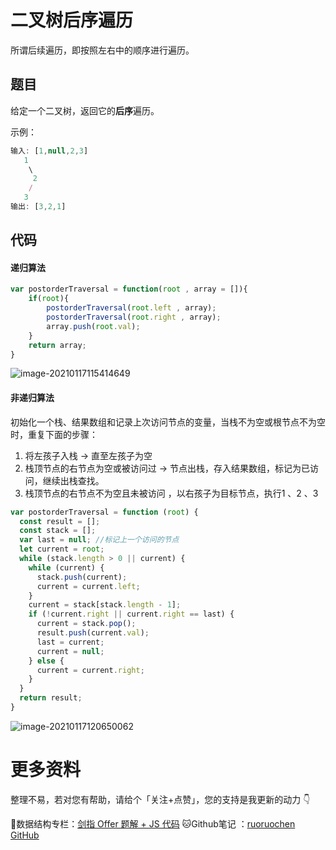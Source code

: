 # 二叉树后序遍历

所谓后续遍历，即按照左右中的顺序进行遍历。

## 题目

给定一个二叉树，返回它的**后序**遍历。

示例：

```js
输入: [1,null,2,3]  
   1
    \
     2
    /
   3 
输出: [3,2,1]
```

## 代码

#### 递归算法

```js
var postorderTraversal = function(root , array = []){
    if(root){
        postorderTraversal(root.left , array);
        postorderTraversal(root.right , array);
        array.push(root.val);
    }
    return array;
}
```

![image-20210117115414649](http://ruoruochen-img-bed.oss-cn-beijing.aliyuncs.com/img/image-20210117115414649.png)

#### 非递归算法

初始化一个栈、结果数组和记录上次访问节点的变量，当栈不为空或根节点不为空时，重复下面的步骤：

1. 将左孩子入栈 → 直至左孩子为空
2. 栈顶节点的右节点为空或被访问过 → 节点出栈，存入结果数组，标记为已访问，继续出栈查找。
3. 栈顶节点的右节点不为空且未被访问 ，以右孩子为目标节点，执行1 、2 、3

```js
var postorderTraversal = function (root) {
  const result = [];
  const stack = [];
  var last = null; //标记上一个访问的节点
  let current = root;
  while (stack.length > 0 || current) {
    while (current) {
      stack.push(current);
      current = current.left;
    }
    current = stack[stack.length - 1];
    if (!current.right || current.right == last) {
      current = stack.pop();
      result.push(current.val);
      last = current;
      current = null;
    } else {
      current = current.right;
    }
  }
  return result;
}
```

![image-20210117120650062](http://ruoruochen-img-bed.oss-cn-beijing.aliyuncs.com/img/image-20210117120650062.png)

# 更多资料

整理不易，若对您有帮助，请给个「关注+点赞」，您的支持是我更新的动力 👇

📖数据结构专栏：[剑指 Offer 题解 + JS 代码](https://blog.csdn.net/weixin_43786756/category_10716516.html) 
🐱Github笔记 ：[ruoruochen GitHub](https://github.com/ruoruochen/front-end-note)